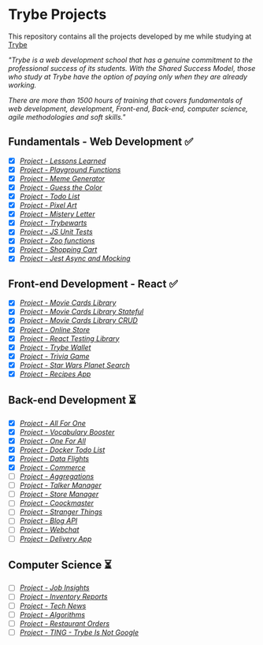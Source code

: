 # Trybe Projects

This repository contains all the projects developed by me while studying at [Trybe](https://www.betrybe.com/)

_"Trybe is a web development school that has a genuine commitment to the professional success of its students. With the Shared Success Model, those who study at Trybe have the option of paying only when they are already working._

_There are more than 1500 hours of training that covers fundamentals of web development, development, Front-end, Back-end, computer science, agile methodologies and soft skills."_


## Fundamentals - Web Development :white_check_mark:

- [x] _[Project - Lessons Learned](Fundamentals/01-lessons-learned)_
- [x] _[Project - Playground Functions](Fundamentals/02-playground-functions)_
- [x] _[Project - Meme Generator](Fundamentals/03-meme-generator)_
- [x] _[Project - Guess the Color](Fundamentals/04-guess-the-color)_
- [x] _[Project - Todo List](Fundamentals/05-todo-list)_
- [x] _[Project - Pixel Art](Fundamentals/06-pixel-art)_
- [x] _[Project - Mistery Letter](Fundamentals/07-mistery-letter)_
- [x] _[Project - Trybewarts](Fundamentals/08-trybewarts)_
- [x] _[Project - JS Unit Tests](Fundamentals/09-js-unity-tests)_
- [x] _[Project - Zoo functions](Fundamentals/10-zoo-functions)_
- [x] _[Project - Shopping Cart](Fundamentals/11-shopping-cart)_
- [x] _[Project - Jest Async and Mocking](Fundamentals/12-jest-async-mocking)_

## Front-end Development - React :white_check_mark:

- [x] _[Project - Movie Cards Library](Front-end/01-movie-cards-library)_
- [x] _[Project - Movie Cards Library Stateful](Front-end/02-movie-cards-library-stateful)_
- [x] _[Project - Movie Cards Library CRUD](Front-end/03-movie-cards-library-crud)_
- [x] _[Project - Online Store](Front-end/04-online-store)_
- [x] _[Project - React Testing Library](Front-end/05-react-testing-library)_
- [x] _[Project - Trybe Wallet](Front-end/06-trybe-wallet)_
- [x] _[Project - Trivia Game](Front-end/07-trivia-react-redux)_
- [x] _[Project - Star Wars Planet Search](Front-end/08-starwars-planet-search)_
- [x] _[Project - Recipes App](Front-end/09-recipes-app)_

## Back-end Development :hourglass_flowing_sand:

- [x] _[Project - All For One](Back-end/01-all-for-one)_
- [x] _[Project - Vocabulary Booster](Back-end/02-vocabulary-booster)_
- [x] _[Project - One For All](Back-end/03-one-for-all)_
- [x] _[Project - Docker Todo List](Back-end/04-docker-todo-list)_
- [x] _[Project - Data Flights](Back-end/05-mongodb-dataflights)_
- [x] _[Project - Commerce](Back-end/06-mongodb-commerce)_
- [ ] _[Project - Aggregations]()_
- [ ] _[Project - Talker Manager]()_
- [ ] _[Project - Store Manager]()_
- [ ] _[Project - Coockmaster]()_
- [ ] _[Project - Stranger Things]()_
- [ ] _[Project - Blog API]()_
- [ ] _[Project - Webchat]()_
- [ ] _[Project - Delivery App]()_

## Computer Science :hourglass_flowing_sand:

- [ ] _[Project - Job Insights]()_
- [ ] _[Project - Inventory Reports]()_
- [ ] _[Project - Tech News]()_
- [ ] _[Project - Algorithms]()_
- [ ] _[Project - Restaurant Orders]()_
- [ ] _[Project - TING - Trybe Is Not Google]()_